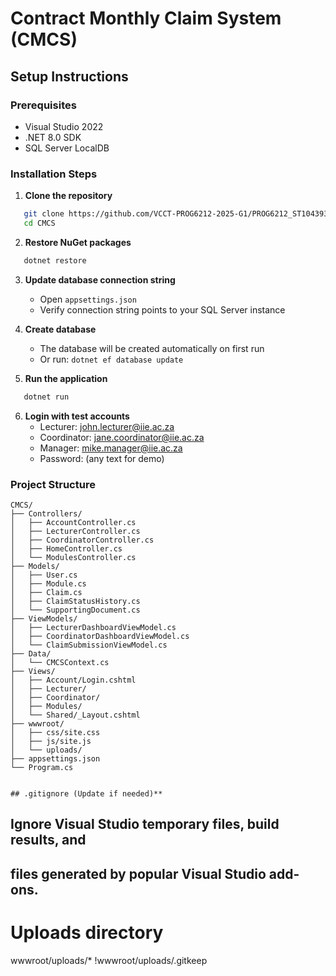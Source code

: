 ﻿# Contract Monthly Claim System (CMCS)

## Setup Instructions

### Prerequisites
- Visual Studio 2022
- .NET 8.0 SDK
- SQL Server LocalDB

### Installation Steps

1. **Clone the repository**
```bash
   git clone https://github.com/VCCT-PROG6212-2025-G1/PROG6212_ST10439398_POE
   cd CMCS
```

2. **Restore NuGet packages**
```bash
   dotnet restore
```

3. **Update database connection string**
   - Open `appsettings.json`
   - Verify connection string points to your SQL Server instance

4. **Create database**
   - The database will be created automatically on first run
   - Or run: `dotnet ef database update`

5. **Run the application**
```bash
   dotnet run
```

6. **Login with test accounts**
   - Lecturer: john.lecturer@iie.ac.za
   - Coordinator: jane.coordinator@iie.ac.za
   - Manager: mike.manager@iie.ac.za
   - Password: (any text for demo)

### Project Structure
```
CMCS/
├── Controllers/
│   ├── AccountController.cs
│   ├── LecturerController.cs
│   ├── CoordinatorController.cs
│   ├── HomeController.cs
│   └── ModulesController.cs
├── Models/
│   ├── User.cs
│   ├── Module.cs
│   ├── Claim.cs
│   ├── ClaimStatusHistory.cs
│   └── SupportingDocument.cs
├── ViewModels/
│   ├── LecturerDashboardViewModel.cs
│   ├── CoordinatorDashboardViewModel.cs
│   └── ClaimSubmissionViewModel.cs
├── Data/
│   └── CMCSContext.cs
├── Views/
│   ├── Account/Login.cshtml
│   ├── Lecturer/
│   ├── Coordinator/
│   ├── Modules/
│   └── Shared/_Layout.cshtml
├── wwwroot/
│   ├── css/site.css
│   ├── js/site.js
│   └── uploads/
├── appsettings.json
└── Program.cs


## .gitignore (Update if needed)**
```
## Ignore Visual Studio temporary files, build results, and
## files generated by popular Visual Studio add-ons.

# Uploads directory
wwwroot/uploads/*
!wwwroot/uploads/.gitkeep
